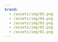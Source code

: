 ```yaml
---
brand:
  - /assets/img/05.png
  - /assets/img/04.png
  - /assets/img/03.png
  - /assets/img/02.png
  - /assets/img/01.png
---
```


